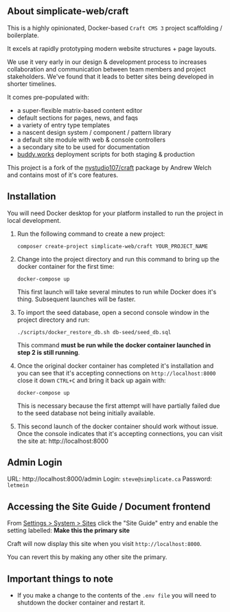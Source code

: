 
## About simplicate-web/craft

This is a highly opinionated, Docker-based `Craft CMS 3` project scaffolding / boilerplate.

It excels at rapidly prototyping modern website structures + page layouts.

We use it very early in our design & development process to increases collaboration and communication between team members and project stakeholders. We've found that it leads to better sites being developed in shorter timelines.

It comes pre-populated with:

 - a super-flexible matrix-based content editor
 - default sections for pages, news, and faqs
 - a variety of entry type templates
 - a nascent design system / component / pattern library
 - a default site module with web & console controllers
 - a secondary site to be used for documentation
 - [buddy.works](https://buddy.works/) deployment scripts for both staging & production

This project is a fork of the [nystudio107/craft](https://github.com/nystudio107/craft) package by Andrew Welch and contains most of it's core features.

  

## Installation

You will need Docker desktop for your platform installed to run the project in local development.

1. Run the following command to create a new project:

	`composer create-project simplicate-web/craft YOUR_PROJECT_NAME`

2. Change into the project directory and run this command to bring up the docker container for the first time:

	`docker-compose up`

	This first launch will take several minutes to run while Docker does it's thing. Subsequent launches will be faster.


3. To import the seed database, open a second console window in the project directory and run:

	`./scripts/docker_restore_db.sh db-seed/seed_db.sql`

	This command **must be run while the docker container launched in step 2 is still running**.

4. Once the original docker container has completed it's installation and you can see that it's accepting connections on `http://localhost:8000` close it down `CTRL+C` and bring it back up again with:

	`docker-compose up`

	This is necessary because the first attempt will have partially failed due to the seed database not being initially available.
	
5. This second launch of the docker container should work without issue. Once the console indicates that it's accepting connections, you can visit the site at: http://localhost:8000
  

## Admin Login

URL:  http://localhost:8000/admin
Login: `steve@simplicate.ca`
Password: `letmein`


## Accessing the Site Guide / Document frontend

From [Settings > System > Sites](http://localhost:8000/admin/settings/sites) click the "Site Guide" entry and enable the setting labelled:
**Make this the primary site**

Craft will now display this site when you visit `http://localhost:8000`. 

You can revert this by making any other site the primary.

## Important things to note

 - If you make a change to the contents of the `.env file` you will need to shutdown the docker container and restart it.